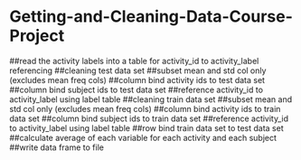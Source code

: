 # Getting-and-Cleaning-Data-Course-Project

  ##read the activity labels into a table for activity_id to activity_label referencing 
  ##cleaning test data set
  ##subset mean and std col only (excludes mean freq cols)
  ##column bind activity ids to test data set
  ##column bind subject ids to test data set
  ##reference activity_id to activity_label using label table
  ##cleaning train data set
  ##subset mean and std col only (excludes mean freq cols)
  ##column bind activity ids to train data set
  ##column bind subject ids to train data set
  ##reference activity_id to activity_label using label table
  ##row bind train data set to test data set
  ##calculate average of each variable for each activity and each subject
  ##write data frame to file
  
